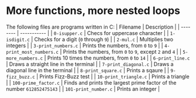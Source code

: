 # More functions, more nested loops
 The following files are programs written in C: | Filename | Description | | -------- | ----------- | | `0-isupper.c` | Checs for uppercase character | | `1-isdigit.c` | Checks for a digit (`0` through `9`) | | `2-mul.c` | Multiplies two integers | | `3-print_numbers.c` | Prints the numbers, from `0` to `9` | | `4-print_most_numbers.c` | Prints the numbers, from `0` to `9`, except `2` and `4` | | `5-more_numbers.c` | Prints 10 times the numbers, from `0` to `14` | | `6-print_line.c` | Draws a straight line in the terminal | | `7-print_diagonal.c` | Draws a diagonal line in the terminal | | `8-print_square.c` | Prints a sqaure | | `9-fizz_buzz.c` | Prints Fizz-Buzz test | | `10-print_triangle.c` | Prints a triangle | | `100-prime_factor.c` | Finds and prints the largest prime factor of the number `612852475143` | | `101-print_number.c` | Prints an integer |
